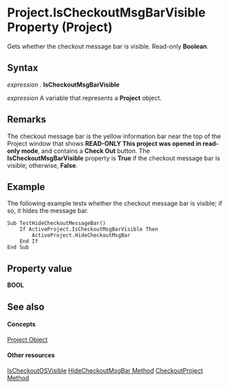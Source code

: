 
# Project.IsCheckoutMsgBarVisible Property (Project)
Gets whether the checkout message bar is visible. Read-only  **Boolean**.

## Syntax

 _expression_ . **IsCheckoutMsgBarVisible**

 _expression_ A variable that represents a **Project** object.


## Remarks

The checkout message bar is the yellow information bar near the top of the Project window that shows  **READ-ONLY This project was opened in read-only mode**, and contains a  **Check Out** button. The **IsCheckoutMsgBarVisible** property is **True** if the checkout message bar is visible; otherwise, **False**.


## Example

The following example tests whether the checkout message bar is visible; if so, it hides the message bar.


```
Sub TestHideCheckoutMessageBar()
    If ActiveProject.IsCheckoutMsgBarVisible Then
        ActiveProject.HideCheckoutMsgBar
    End If
End Sub
```


## Property value

 **BOOL**


## See also


#### Concepts


[Project Object](855c1ad9-0e84-f274-9e0e-2424e7cab447.md)
#### Other resources


[IsCheckoutOSVisible](1b240231-dfa1-2cd3-310e-11c8c58791eb.md)
[HideCheckoutMsgBar Method](2a62080f-1e23-dda5-346f-4b0194173190.md)
[CheckoutProject Method](7b70a7c6-0f26-27b4-9a2d-b16f828864f3.md)
